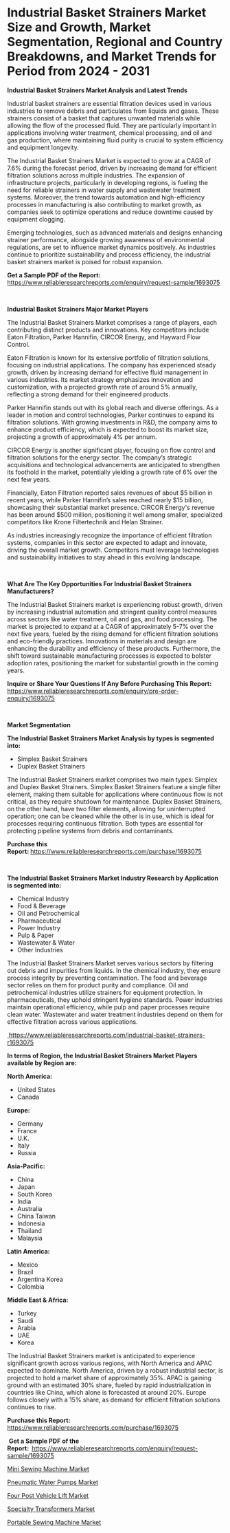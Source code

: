 <p><h1>Industrial Basket Strainers Market Size and Growth, Market Segmentation, Regional and Country Breakdowns, and Market Trends for Period from 2024 -  2031</h1></p><p><strong>Industrial Basket Strainers Market Analysis and Latest Trends</strong></p>
<p><p>Industrial basket strainers are essential filtration devices used in various industries to remove debris and particulates from liquids and gases. These strainers consist of a basket that captures unwanted materials while allowing the flow of the processed fluid. They are particularly important in applications involving water treatment, chemical processing, and oil and gas production, where maintaining fluid purity is crucial to system efficiency and equipment longevity.</p><p>The Industrial Basket Strainers Market is expected to grow at a CAGR of 7.6% during the forecast period, driven by increasing demand for efficient filtration solutions across multiple industries. The expansion of infrastructure projects, particularly in developing regions, is fueling the need for reliable strainers in water supply and wastewater treatment systems. Moreover, the trend towards automation and high-efficiency processes in manufacturing is also contributing to market growth, as companies seek to optimize operations and reduce downtime caused by equipment clogging.</p><p>Emerging technologies, such as advanced materials and designs enhancing strainer performance, alongside growing awareness of environmental regulations, are set to influence market dynamics positively. As industries continue to prioritize sustainability and process efficiency, the industrial basket strainers market is poised for robust expansion.</p></p>
<p><strong>Get a Sample PDF of the Report:&nbsp;</strong> <a href="https://www.reliableresearchreports.com/enquiry/request-sample/1693075?utm_campaign=1565&utm_medium=2&utm_source=Github&utm_content=ia&utm_term=20102024&utm_id=industrial-basket-strainers">https://www.reliableresearchreports.com/enquiry/request-sample/1693075</a></p>
<p>&nbsp;</p>
<p><strong>Industrial Basket Strainers Major Market Players</strong></p>
<p><p>The Industrial Basket Strainers Market comprises a range of players, each contributing distinct products and innovations. Key competitors include Eaton Filtration, Parker Hannifin, CIRCOR Energy, and Hayward Flow Control. </p><p>Eaton Filtration is known for its extensive portfolio of filtration solutions, focusing on industrial applications. The company has experienced steady growth, driven by increasing demand for effective fluid management in various industries. Its market strategy emphasizes innovation and customization, with a projected growth rate of around 5% annually, reflecting a strong demand for their engineered products.</p><p>Parker Hannifin stands out with its global reach and diverse offerings. As a leader in motion and control technologies, Parker continues to expand its filtration solutions. With growing investments in R&D, the company aims to enhance product efficiency, which is expected to boost its market size, projecting a growth of approximately 4% per annum.</p><p>CIRCOR Energy is another significant player, focusing on flow control and filtration solutions for the energy sector. The company’s strategic acquisitions and technological advancements are anticipated to strengthen its foothold in the market, potentially yielding a growth rate of 6% over the next few years.</p><p>Financially, Eaton Filtration reported sales revenues of about $5 billion in recent years, while Parker Hannifin’s sales reached nearly $15 billion, showcasing their substantial market presence. CIRCOR Energy's revenue has been around $500 million, positioning it well among smaller, specialized competitors like Krone Filtertechnik and Helan Strainer.</p><p>As industries increasingly recognize the importance of efficient filtration systems, companies in this sector are expected to adapt and innovate, driving the overall market growth. Competitors must leverage technologies and sustainability initiatives to stay ahead in this evolving landscape.</p></p>
<p>&nbsp;</p>
<p><strong>What Are The Key Opportunities For Industrial Basket Strainers Manufacturers?</strong></p>
<p><p>The Industrial Basket Strainers market is experiencing robust growth, driven by increasing industrial automation and stringent quality control measures across sectors like water treatment, oil and gas, and food processing. The market is projected to expand at a CAGR of approximately 5-7% over the next five years, fueled by the rising demand for efficient filtration solutions and eco-friendly practices. Innovations in materials and design are enhancing the durability and efficiency of these products. Furthermore, the shift toward sustainable manufacturing processes is expected to bolster adoption rates, positioning the market for substantial growth in the coming years.</p></p>
<p><strong>Inquire or Share Your Questions If Any Before Purchasing This Report:</strong> <a href="https://www.reliableresearchreports.com/enquiry/pre-order-enquiry/1693075?utm_campaign=1565&utm_medium=2&utm_source=Github&utm_content=ia&utm_term=20102024&utm_id=industrial-basket-strainers">https://www.reliableresearchreports.com/enquiry/pre-order-enquiry/1693075</a></p>
<p>&nbsp;</p>
<p><strong>Market Segmentation</strong></p>
<p><strong>The Industrial Basket Strainers Market Analysis by types is segmented into:</strong></p>
<p><ul><li>Simplex Basket Strainers</li><li>Duplex Basket Strainers</li></ul></p>
<p><p>The Industrial Basket Strainers market comprises two main types: Simplex and Duplex Basket Strainers. Simplex Basket Strainers feature a single filter element, making them suitable for applications where continuous flow is not critical, as they require shutdown for maintenance. Duplex Basket Strainers, on the other hand, have two filter elements, allowing for uninterrupted operation; one can be cleaned while the other is in use, which is ideal for processes requiring continuous filtration. Both types are essential for protecting pipeline systems from debris and contaminants.</p></p>
<p><strong>Purchase this Report:&nbsp;</strong><a href="https://www.reliableresearchreports.com/purchase/1693075?utm_campaign=1565&utm_medium=2&utm_source=Github&utm_content=ia&utm_term=20102024&utm_id=industrial-basket-strainers">https://www.reliableresearchreports.com/purchase/1693075</a></p>
<p>&nbsp;</p>
<p><strong>The Industrial Basket Strainers Market Industry Research by Application is segmented into:</strong></p>
<p><ul><li>Chemical Industry</li><li>Food & Beverage</li><li>Oil and Petrochemical</li><li>Pharmaceutical</li><li>Power Industry</li><li>Pulp & Paper</li><li>Wastewater & Water</li><li>Other Industries</li></ul></p>
<p><p>The Industrial Basket Strainers Market serves various sectors by filtering out debris and impurities from liquids. In the chemical industry, they ensure process integrity by preventing contamination. The food and beverage sector relies on them for product purity and compliance. Oil and petrochemical industries utilize strainers for equipment protection. In pharmaceuticals, they uphold stringent hygiene standards. Power industries maintain operational efficiency, while pulp and paper processes require clean water. Wastewater and water treatment industries depend on them for effective filtration across various applications.</p></p>
<p><a href="https://www.reliableresearchreports.com/industrial-basket-strainers-r1693075?utm_campaign=1565&utm_medium=2&utm_source=Github&utm_content=ia&utm_term=20102024&utm_id=industrial-basket-strainers">&nbsp;https://www.reliableresearchreports.com/industrial-basket-strainers-r1693075</a></p>
<p><strong>In terms of Region, the Industrial Basket Strainers Market Players available by Region are:</strong></p>
<p>
    <p> <strong> North America: </strong>
        <ul>
            <li>United States</li>
            <li>Canada</li>
        </ul>
        </p> 
    <p> <strong> Europe: </strong>
        <ul>
            <li>Germany</li>
            <li>France</li>
            <li>U.K.</li>
            <li>Italy</li>
            <li>Russia</li>
        </ul>
        </p> 
    <p> <strong> Asia-Pacific: </strong>
        <ul>
            <li>China</li>
            <li>Japan</li>
            <li>South Korea</li>
            <li>India</li>
            <li>Australia</li>
            <li>China Taiwan</li>
            <li>Indonesia</li>
            <li>Thailand</li>
            <li>Malaysia</li>
        </ul>
        </p> 
    <p> <strong> Latin America: </strong>
        <ul>
            <li>Mexico</li>
            <li>Brazil</li>
            <li>Argentina Korea</li>
            <li>Colombia</li>
        </ul>
        </p> 
    <p> <strong> Middle East & Africa: </strong>
        <ul>
            <li>Turkey</li>
            <li>Saudi</li>
            <li>Arabia</li>
            <li>UAE</li>
            <li>Korea</li>
        </ul>
    </p>
    </p>
<p><p>The Industrial Basket Strainers market is anticipated to experience significant growth across various regions, with North America and APAC expected to dominate. North America, driven by a robust industrial sector, is projected to hold a market share of approximately 35%. APAC is gaining ground with an estimated 30% share, fueled by rapid industrialization in countries like China, which alone is forecasted at around 20%. Europe follows closely with a 15% share, as demand for efficient filtration solutions continues to rise.</p></p>
<p><strong>Purchase this Report: </strong><a href="https://www.reliableresearchreports.com/purchase/1693075?utm_campaign=1565&utm_medium=2&utm_source=Github&utm_content=ia&utm_term=20102024&utm_id=industrial-basket-strainers">https://www.reliableresearchreports.com/purchase/1693075</a></p>
<p>&nbsp;<strong>Get a Sample PDF of the Report:&nbsp;&nbsp;</strong><a href="https://www.reliableresearchreports.com/enquiry/request-sample/1693075?utm_campaign=1565&utm_medium=2&utm_source=Github&utm_content=ia&utm_term=20102024&utm_id=industrial-basket-strainers">https://www.reliableresearchreports.com/enquiry/request-sample/1693075</a></p>
<p><strong></strong></p>
<p><p><a href="https://www.linkedin.com/pulse/competitive-intelligence-mini-sewing-machine-market-key-players-8vvye?utm_campaign=1565&utm_medium=2&utm_source=Github&utm_content=ia&utm_term=20102024&utm_id=industrial-basket-strainers">Mini Sewing Machine Market</a></p><p><a href="https://www.linkedin.com/pulse/insights-pneumatic-water-pumps-industry-market-financial-status-rwkge?utm_campaign=1565&utm_medium=2&utm_source=Github&utm_content=ia&utm_term=20102024&utm_id=industrial-basket-strainers">Pneumatic Water Pumps Market</a></p><p><a href="https://www.linkedin.com/pulse/four-post-vehicle-lift-market-trends-strategic-insights-05cve?utm_campaign=1565&utm_medium=2&utm_source=Github&utm_content=ia&utm_term=20102024&utm_id=industrial-basket-strainers">Four Post Vehicle Lift Market</a></p><p><a href="https://github.com/mauripalmi/Market-Research-Report-List-5/blob/main/specialty-transformers-market.md?utm_campaign=1565&utm_medium=2&utm_source=Github&utm_content=ia&utm_term=20102024&utm_id=industrial-basket-strainers">Specialty Transformers Market</a></p><p><a href="https://www.linkedin.com/pulse/portable-sewing-machine-market-global-insights-sales-oonxe?utm_campaign=1565&utm_medium=2&utm_source=Github&utm_content=ia&utm_term=20102024&utm_id=industrial-basket-strainers">Portable Sewing Machine Market</a></p></p>